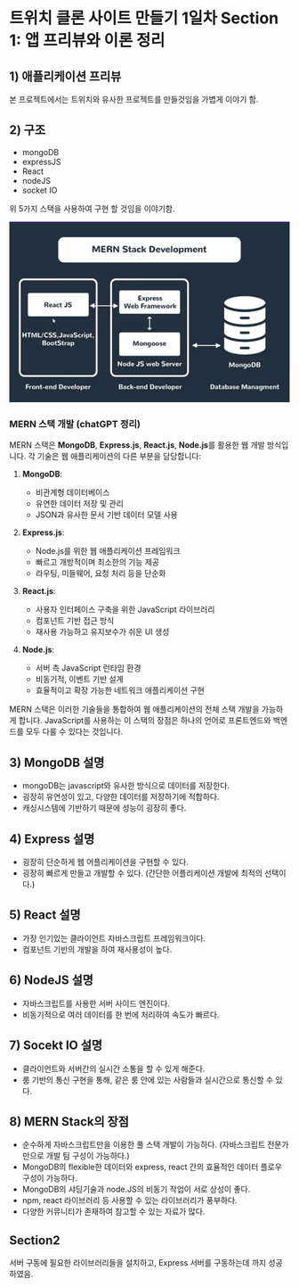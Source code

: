 # 트위치 클론 사이트 만들기 1일차 Section 1: 앱 프리뷰와 이론 정리

## 1) 애플리케이션 프리뷰

본 프로젝트에서는 트위치와 유사한 프로젝트를 만들것임을 가볍게 이야기 함.

## 2) 구조

- mongoDB
- expressJS
- React
- nodeJS
- socket IO

위 5가지 스택을 사용하여 구현 할 것임을 이야기함.

![이미지](./img/20231212002058.png)  

### MERN 스택 개발 (chatGPT 정리)

MERN 스택은 **MongoDB**, **Express.js**, **React.js**, **Node.js**를 활용한 웹 개발 방식입니다. 각 기술은 웹 애플리케이션의 다른 부분을 담당합니다:

1. **MongoDB**: 
    - 비관계형 데이터베이스
    - 유연한 데이터 저장 및 관리
    - JSON과 유사한 문서 기반 데이터 모델 사용

2. **Express.js**: 
    - Node.js를 위한 웹 애플리케이션 프레임워크
    - 빠르고 개방적이며 최소한의 기능 제공
    - 라우팅, 미들웨어, 요청 처리 등을 단순화

3. **React.js**: 
    - 사용자 인터페이스 구축을 위한 JavaScript 라이브러리
    - 컴포넌트 기반 접근 방식
    - 재사용 가능하고 유지보수가 쉬운 UI 생성

4. **Node.js**: 
    - 서버 측 JavaScript 런타임 환경
    - 비동기적, 이벤트 기반 설계
    - 효율적이고 확장 가능한 네트워크 애플리케이션 구현

MERN 스택은 이러한 기술들을 통합하여 웹 애플리케이션의 전체 스택 개발을 가능하게 합니다. JavaScript를 사용하는 이 스택의 장점은 하나의 언어로 프론트엔드와 백엔드를 모두 다룰 수 있다는 것입니다.


## 3) MongoDB 설명

- mongoDB는 javascript와 유사한 방식으로 데이터를 저장한다.
- 굉장히 유연성이 있고, 다양한 데이터를 저장하기에 적합하다.
- 캐싱시스템에 기반하기 때문에 성능이 굉장히 좋다.

## 4) Express 설명

- 굉장히 단순하게 웹 어플리케이션을 구현할 수 있다.
- 굉장히 빠르게 만들고 개발할 수 있다. (간단한 어플리케이션 개발에 최적의 선택이다.)


## 5) React 설명

- 가장 인기있는 클라이언트 자바스크립트 프레임워크이다.
- 컴포넌트 기반의 개발을 하여 재사용성이 높다.


## 6) NodeJS 설명

- 자바스크립트를 사용한 서버 사이드 엔진이다.
- 비동기적으로 여러 데이터를 한 번에 처리하여 속도가 빠르다.


## 7) Socekt IO 설명

- 클라이언트와 서버간의 실시간 소통을 할 수 있게 해준다.
- 룸 기반의 통신 구현을 통해, 같은 룸 안에 있는 사람들과 실시간으로 통신할 수 있다.

## 8) MERN Stack의 장점

- 순수하게 자바스크립트만을 이용한 풀 스택 개발이 가능하다. (자바스크립트 전문가 만으로 개발 팀 구성이 가능하다.)
- MongoDB의 flexible한 데이터와 express, react 간의 효율적인 데이터 플로우 구성이 가능하다.
- MongoDB의 샤딩기술과 node.JS의 비동기 작업이 서로 상성이 좋다.
- npm, react 라이브러리 등 사용할 수 있는 라이브러리가 풍부하다.
- 다양한 커뮤니티가 존재하여 참고할 수 있는 자료가 많다.

## Section2

서버 구동에 필요한 라이브러리들을 설치하고, Express 서버를 구동하는데 까지 성공하였음.